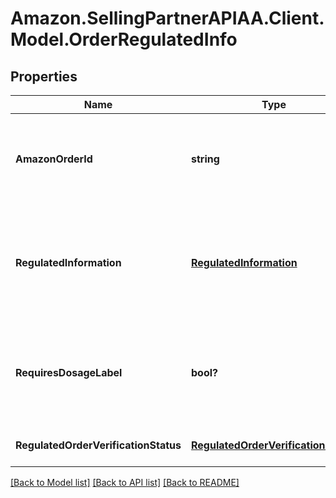 # Amazon.SellingPartnerAPIAA.Client.Model.OrderRegulatedInfo
## Properties

Name | Type | Description | Notes
------------ | ------------- | ------------- | -------------
**AmazonOrderId** | **string** | An Amazon-defined order identifier, in 3-7-7 format. | 
**RegulatedInformation** | [**RegulatedInformation**](RegulatedInformation.md) | The regulated information collected during purchase and used to verify the order. | 
**RequiresDosageLabel** | **bool?** | When true, the order requires attaching a dosage information label when shipped. | 
**RegulatedOrderVerificationStatus** | [**RegulatedOrderVerificationStatus**](RegulatedOrderVerificationStatus.md) | The order&#39;s verification status. | 

[[Back to Model list]](../README.md#documentation-for-models) [[Back to API list]](../README.md#documentation-for-api-endpoints) [[Back to README]](../README.md)

